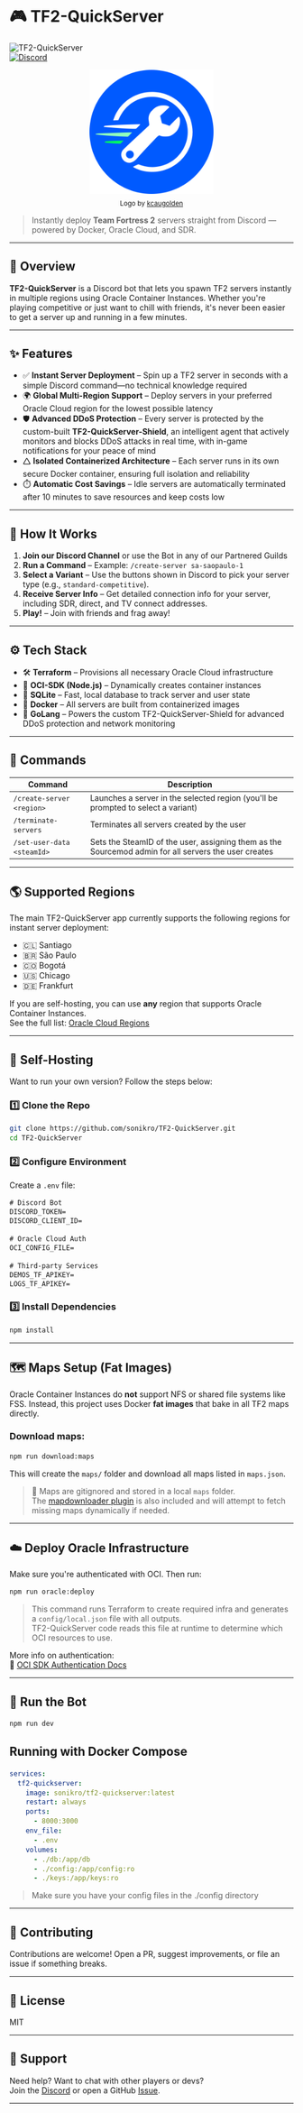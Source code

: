 # 🎮 TF2-QuickServer

![TF2-QuickServer](https://img.shields.io/badge/TF2-QuickServer-blue?style=for-the-badge&logo=steam)  
[![Discord](https://img.shields.io/discord/1359667090092458055?label=Join%20Our%20Discord&logo=discord&style=for-the-badge)](https://discord.gg/HfDgMj73cW)

<!-- Logo -->
<p align="center">
  <img src="assets/logo.png" alt="TF2-QuickServer Logo" width="220" />
  <br/>
  <sub>Logo by <a href="https://www.instagram.com/thecleandesign/">kcaugolden</a></sub>
</p>


> Instantly deploy **Team Fortress 2** servers straight from Discord — powered by Docker, Oracle Cloud, and SDR.



---

## 🚀 Overview

**TF2-QuickServer** is a Discord bot that lets you spawn TF2 servers instantly in multiple regions using Oracle Container Instances. Whether you're playing competitive or just want to chill with friends, it's never been easier to get a server up and running in a few minutes.

---

## ✨ Features

- ✅ **Instant Server Deployment** – Spin up a TF2 server in seconds with a simple Discord command—no technical knowledge required
- 🌍 **Global Multi-Region Support** – Deploy servers in your preferred Oracle Cloud region for the lowest possible latency
- 🛡️ **Advanced DDoS Protection** – Every server is protected by the custom-built **TF2-QuickServer-Shield**, an intelligent agent that actively monitors and blocks DDoS attacks in real time, with in-game notifications for your peace of mind
- 🛆 **Isolated Containerized Architecture** – Each server runs in its own secure Docker container, ensuring full isolation and reliability
- ⏱️ **Automatic Cost Savings** – Idle servers are automatically terminated after 10 minutes to save resources and keep costs low

---

## 🧐 How It Works

1. **Join our Discord Channel** or use the Bot in any of our Partnered Guilds
2. **Run a Command** – Example: `/create-server sa-saopaulo-1`
3. **Select a Variant** – Use the buttons shown in Discord to pick your server type (e.g., `standard-competitive`).
4. **Receive Server Info** – Get detailed connection info for your server, including SDR, direct, and TV connect addresses.
5. **Play!** – Join with friends and frag away!

---

## ⚙️ Tech Stack

- 🛠️ **Terraform** – Provisions all necessary Oracle Cloud infrastructure  
- 🧪 **OCI-SDK (Node.js)** – Dynamically creates container instances  
- 📂 **SQLite** – Fast, local database to track server and user state  
- 🐳 **Docker** – All servers are built from containerized images  
- 🦫 **GoLang** – Powers the custom TF2-QuickServer-Shield for advanced DDoS protection and network monitoring

---

## 📘 Commands

| Command | Description |
|--------|-------------|
| `/create-server <region>` | Launches a server in the selected region (you'll be prompted to select a variant) |
| `/terminate-servers` | Terminates all servers created by the user |
| `/set-user-data <steamId>` | Sets the SteamID of the user, assigning them as the Sourcemod admin for all servers the user creates |

---

## 🌎 Supported Regions

The main TF2-QuickServer app currently supports the following regions for instant server deployment:

- 🇨🇱 Santiago
- 🇧🇷 São Paulo
- 🇨🇴 Bogotá
- 🇺🇸 Chicago
- 🇩🇪 Frankfurt

If you are self-hosting, you can use **any** region that supports Oracle Container Instances.  
See the full list: [Oracle Cloud Regions](https://www.oracle.com/cloud/public-cloud-regions/)

---

## 🔧 Self-Hosting

Want to run your own version? Follow the steps below:

### 1️⃣ Clone the Repo

```bash
git clone https://github.com/sonikro/TF2-QuickServer.git
cd TF2-QuickServer
```

### 2️⃣ Configure Environment

Create a `.env` file:

```env
# Discord Bot
DISCORD_TOKEN=
DISCORD_CLIENT_ID=

# Oracle Cloud Auth
OCI_CONFIG_FILE=

# Third-party Services
DEMOS_TF_APIKEY=
LOGS_TF_APIKEY=
```

### 3️⃣ Install Dependencies

```bash
npm install
```

---

## 🗺️ Maps Setup (Fat Images)

Oracle Container Instances do **not** support NFS or shared file systems like FSS. Instead, this project uses Docker **fat images** that bake in all TF2 maps directly.

### Download maps:

```bash
npm run download:maps
```

This will create the `maps/` folder and download all maps listed in `maps.json`.

> 📝 Maps are gitignored and stored in a local `maps` folder.  
> The [mapdownloader plugin](https://github.com/spiretf/mapdownloader) is also included and will attempt to fetch missing maps dynamically if needed.

---

## ☁️ Deploy Oracle Infrastructure

Make sure you're authenticated with OCI. Then run:

```bash
npm run oracle:deploy
```

> This command runs Terraform to create required infra and generates a `config/local.json` file with all outputs.  
> TF2-QuickServer code reads this file at runtime to determine which OCI resources to use.

More info on authentication:  
📖 [OCI SDK Authentication Docs](https://docs.oracle.com/en-us/iaas/Content/API/Concepts/sdk_authentication_methods.htm)

---

## 🧪 Run the Bot

```bash
npm run dev
```

## Running with Docker Compose

```yaml
services:
  tf2-quickserver:
    image: sonikro/tf2-quickserver:latest
    restart: always
    ports:
      - 8000:3000
    env_file:
      - .env
    volumes:
      - ./db:/app/db
      - ./config:/app/config:ro
      - ./keys:/app/keys:ro
```

> Make sure you have your config files in the ./config directory

---

## 🤝 Contributing

Contributions are welcome! Open a PR, suggest improvements, or file an issue if something breaks.

---

## 📜 License

MIT

---

## 💬 Support

Need help? Want to chat with other players or devs?  
Join the [Discord](https://discord.gg/HfDgMj73cW) or open a GitHub [Issue](https://github.com/sonikro/TF2-QuickServer/issues).

---